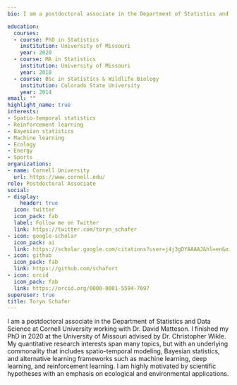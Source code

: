 ```yaml
---
bio: I am a postdoctoral associate in the Department of Statistics and Data Science at Cornell University working with David Matteson. 

education:
  courses:
  - course: PhD in Statistics
    institution: University of Missouri
    year: 2020
  - course: MA in Statistics 
    institution: University of Missouri
    year: 2018
  - course: BSc in Statistics & Wildlife Biology
    institution: Colorado State University
    year: 2014
email: ""
highlight_name: true
interests:
- Spatio-temporal statistics
- Reinforcement learning
- Bayesian statistics
- Machine learning
- Ecology
- Energy
- Sports
organizations:
- name: Cornell University
  url: https://www.cornell.edu/
role: Postdoctoral Associate
social:
- display:
    header: true
  icon: twitter
  icon_pack: fab
  label: Follow me on Twitter
  link: https://twitter.com/toryn_schafer
- icon: google-scholar
  icon_pack: ai
  link: https://scholar.google.com/citations?user=j4j3gDYAAAAJ&hl=en&oi=ao
- icon: github
  icon_pack: fab
  link: https://github.com/schafert
- icon: orcid
  icon_pack: fab
  link: https://orcid.org/0000-0001-5594-7697
superuser: true
title: Toryn Schafer
---
```


I am a postdoctoral associate in the Department of Statistics and Data Science at Cornell University working with Dr. David Matteson. I finished my PhD in 2020 at the University of Missouri advised by Dr. Christopher Wikle. My quantitative research interests span many topics, but with an underlying commonality that includes spatio-temporal modeling, Bayesian statistics, and alternative learning frameworks such as machine learning, deep learning, and reinforcement learning. I am highly motivated by scientific hypotheses with an emphasis on ecological and environmental applications.

